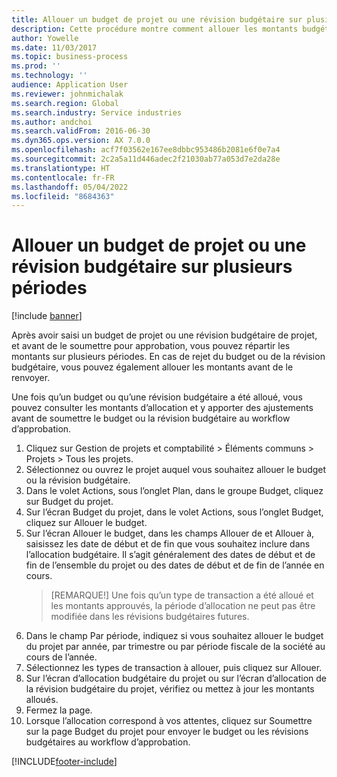 ```yaml
---
title: Allouer un budget de projet ou une révision budgétaire sur plusieurs périodes
description: Cette procédure montre comment allouer les montants budgétaires de projet sur plusieurs périodes.
author: Yowelle
ms.date: 11/03/2017
ms.topic: business-process
ms.prod: ''
ms.technology: ''
audience: Application User
ms.reviewer: johnmichalak
ms.search.region: Global
ms.search.industry: Service industries
ms.author: andchoi
ms.search.validFrom: 2016-06-30
ms.dyn365.ops.version: AX 7.0.0
ms.openlocfilehash: acf7f03562e167ee8dbbc953486b2081e6f0e7a4
ms.sourcegitcommit: 2c2a5a11d446adec2f21030ab77a053d7e2da28e
ms.translationtype: HT
ms.contentlocale: fr-FR
ms.lasthandoff: 05/04/2022
ms.locfileid: "8684363"
---
```

# <a name="allocate-a-project-budget-or-budget-revision-across-periods"></a>Allouer un budget de projet ou une révision budgétaire sur plusieurs périodes

[!include [banner](../../includes/banner.md)]

Après avoir saisi un budget de projet ou une révision budgétaire de projet, et avant de le soumettre pour approbation, vous pouvez répartir les montants sur plusieurs périodes. En cas de rejet du budget ou de la révision budgétaire, vous pouvez également allouer les montants avant de le renvoyer. 

Une fois qu’un budget ou qu’une révision budgétaire a été alloué, vous pouvez consulter les montants d’allocation et y apporter des ajustements avant de soumettre le budget ou la révision budgétaire au workflow d’approbation. 

1. Cliquez sur Gestion de projets et comptabilité > Éléments communs > Projets > Tous les projets. 
2. Sélectionnez ou ouvrez le projet auquel vous souhaitez allouer le budget ou la révision budgétaire. 
3. Dans le volet Actions, sous l’onglet Plan, dans le groupe Budget, cliquez sur Budget du projet. 
4. Sur l’écran Budget du projet, dans le volet Actions, sous l’onglet Budget, cliquez sur Allouer le budget. 
5. Sur l’écran Allouer le budget, dans les champs Allouer de et Allouer à, saisissez les date de début et de fin que vous souhaitez inclure dans l’allocation budgétaire. Il s’agit généralement des dates de début et de fin de l’ensemble du projet ou des dates de début et de fin de l’année en cours.  
   > [REMARQUE!] Une fois qu’un type de transaction a été alloué et les montants approuvés, la période d’allocation ne peut pas être modifiée dans les révisions budgétaires futures. 
6. Dans le champ Par période, indiquez si vous souhaitez allouer le budget du projet par année, par trimestre ou par période fiscale de la société au cours de l’année.
7. Sélectionnez les types de transaction à allouer, puis cliquez sur Allouer. 
8. Sur l’écran d’allocation budgétaire du projet ou sur l’écran d’allocation de la révision budgétaire du projet, vérifiez ou mettez à jour les montants alloués. 
9. Fermez la page.
10. Lorsque l’allocation correspond à vos attentes, cliquez sur Soumettre sur la page Budget du projet pour envoyer le budget ou les révisions budgétaires au workflow d’approbation.  




[!INCLUDE[footer-include](../../includes/footer-banner.md)]